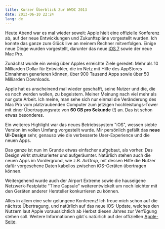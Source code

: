```yaml
---
title: Kurzer Überblick Zur WWDC 2013
date: 2013-06-10 22:24
lang: de
---
```


Heute Abend war es mal wieder soweit: Apple hielt eine offizielle Konferenz ab, auf der neue Entwicklungen und Zukunftspläne vorgestellt wurden. Ich konnte das ganze zum Glück live an meinem Rechner mitverfolgen. Einige neue Dinge wurden vorgestellt, darunter das neue [iOS 7][1] sowie der neue Mac Pro.

Zunächst wurde ein wenig über Apples erreichte Ziele geredet: Mehr als 10 Milliarden Dollar für Entwickler, die im Netz mit Hilfe des AppStores Einnahmen generieren können, über 900 Tausend Apps sowie über 50 Milliarden Downloads.

Apple hat es anscheinend mal wieder geschafft, seine Nutzer und die, die es noch werden wollen, zu begeistern. Meiner Meinung nach viel mehr als nur gute Arbeit. Ich meine, man sehe sich nur einmal die Veränderung des Mac Pro vom platzraubenden Computer zum jetzigen hochleistungs-Tower mit einer Übertragungsrate von **60 GB pro Sekunde** (!) an. Das ist schon etwas besonderes.

Ein weiteres Highlight war das neues Betriebssystem "iOS", wessen siebte Version im vollen Umfang vorgestellt wurde. Mir persönlich gefällt das **neue UI-Design** sehr, genauso wie die verbesserte User-Experience und die neuen Apps.

Das ganze ist nun im Grunde etwas einfacher aufgebaut, als vorher. Das Design wirkt strukturierter und aufgeräumter. Natürlich stehen auch die neuen Apps im Vordergrund, wie z.B. *AirDrop*, mit dessen Hilfe die Nutzer dafür vorgesehene Daten kabellos zwischen iOS-Geräten übertragen können.

Weitergehend wurde auch der Airport Extreme sowie die hauseigene Netzwerk-Festplatte "Time Capsule" weiterentwickelt um noch leichter mit den Geräten anderer Hersteller konkurrieren zu können.

Alles in allem eine sehr gelungene Konferenz! Ich freue mich schon auf die nächste Übertragung, und natürlich auf das neue iOS-Update, welches den Nutzern laut Apple voraussichtlich ab Herbst diesen Jahres zur Verfügung stehen soll. Weitere Informationen gibt´s natürlich auf der offiziellen [Apple-Seite][2].

[1]: https://ssl.apple.com/ios/ios7/features/
[2]: https://www.apple.com/de/